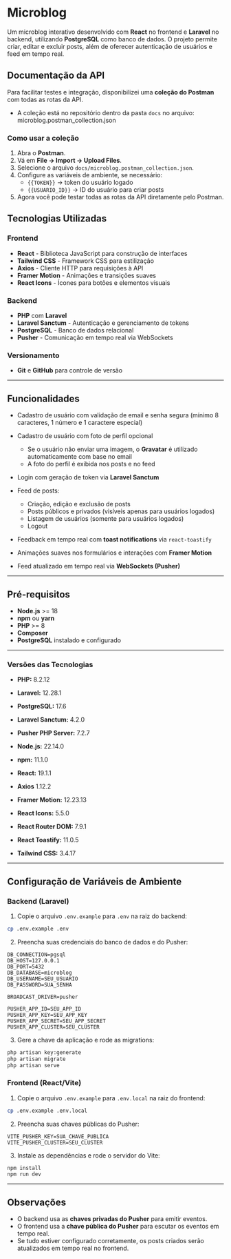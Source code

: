 # Microblog

Um microblog interativo desenvolvido com **React** no frontend e **Laravel** no backend, utilizando **PostgreSQL** como banco de dados. O projeto permite criar, editar e excluir posts, além de oferecer autenticação de usuários e feed em tempo real.

## Documentação da API

Para facilitar testes e integração, disponibilizei uma **coleção do Postman** com todas as rotas da API.

- A coleção está no repositório dentro da pasta `docs` no arquivo: microblog.postman_collection.json

### Como usar a coleção

1. Abra o **Postman**.
2. Vá em **File → Import → Upload Files**.
3. Selecione o arquivo `docs/microblog.postman_collection.json`.
4. Configure as variáveis de ambiente, se necessário:
   - `{{TOKEN}}` → token do usuário logado
   - `{{USUARIO_ID}}` → ID do usuário para criar posts
5. Agora você pode testar todas as rotas da API diretamente pelo Postman.

## Tecnologias Utilizadas

### Frontend

* **React** - Biblioteca JavaScript para construção de interfaces
* **Tailwind CSS** - Framework CSS para estilização
* **Axios** - Cliente HTTP para requisições à API
* **Framer Motion** - Animações e transições suaves
* **React Icons** - Ícones para botões e elementos visuais

### Backend

* **PHP** com **Laravel**
* **Laravel Sanctum** - Autenticação e gerenciamento de tokens
* **PostgreSQL** - Banco de dados relacional
* **Pusher** - Comunicação em tempo real via WebSockets

### Versionamento

* **Git** e **GitHub** para controle de versão

---

## Funcionalidades

* Cadastro de usuário com validação de email e senha segura (mínimo 8 caracteres, 1 número e 1 caractere especial)
* Cadastro de usuário com foto de perfil opcional
  * Se o usuário não enviar uma imagem, o **Gravatar** é utilizado automaticamente com base no email
  * A foto do perfil é exibida nos posts e no feed
* Login com geração de token via **Laravel Sanctum**

* Feed de posts:
  * Criação, edição e exclusão de posts
  * Posts públicos e privados (visíveis apenas para usuários logados)
  * Listagem de usuários (somente para usuários logados)
  * Logout

* Feedback em tempo real com **toast notifications** via `react-toastify`
* Animações suaves nos formulários e interações com **Framer Motion**
* Feed atualizado em tempo real via **WebSockets (Pusher)**

---

## Pré-requisitos

* **Node.js** >= 18
* **npm** ou **yarn**
* **PHP** >= 8
* **Composer**
* **PostgreSQL** instalado e configurado

---

### Versões das Tecnologias

- **PHP:** 8.2.12
- **Laravel:** 12.28.1
- **PostgreSQL:** 17.6
- **Laravel Sanctum:** 4.2.0
- **Pusher PHP Server:** 7.2.7

- **Node.js:** 22.14.0
- **npm:** 11.1.0
- **React:** 19.1.1
- **Axios** 1.12.2
- **Framer Motion:** 12.23.13
- **React Icons:** 5.5.0
- **React Router DOM:** 7.9.1
- **React Toastify:** 11.0.5
- **Tailwind CSS:** 3.4.17

---

## Configuração de Variáveis de Ambiente

### Backend (Laravel)

1. Copie o arquivo `.env.example` para `.env` na raiz do backend:

```bash
cp .env.example .env
```

2. Preencha suas credenciais do banco de dados e do Pusher:

```env
DB_CONNECTION=pgsql
DB_HOST=127.0.0.1
DB_PORT=5432
DB_DATABASE=microblog
DB_USERNAME=SEU_USUARIO
DB_PASSWORD=SUA_SENHA

BROADCAST_DRIVER=pusher

PUSHER_APP_ID=SEU_APP_ID
PUSHER_APP_KEY=SEU_APP_KEY
PUSHER_APP_SECRET=SEU_APP_SECRET
PUSHER_APP_CLUSTER=SEU_CLUSTER
```

3. Gere a chave da aplicação e rode as migrations:

```bash
php artisan key:generate
php artisan migrate
php artisan serve
```

### Frontend (React/Vite)

1. Copie o arquivo `.env.example` para `.env.local` na raiz do frontend:

```bash
cp .env.example .env.local
```

2. Preencha suas chaves públicas do Pusher:

```env
VITE_PUSHER_KEY=SUA_CHAVE_PUBLICA
VITE_PUSHER_CLUSTER=SEU_CLUSTER
```

3. Instale as dependências e rode o servidor do Vite:

```bash
npm install
npm run dev
```

---

## Observações

* O backend usa as **chaves privadas do Pusher** para emitir eventos.
* O frontend usa a **chave pública do Pusher** para escutar os eventos em tempo real.
* Se tudo estiver configurado corretamente, os posts criados serão atualizados em tempo real no frontend.
